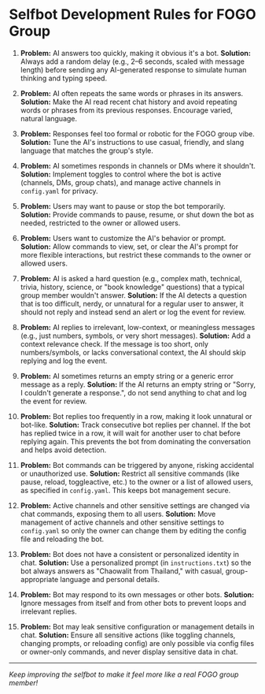 # Selfbot Development Rules for FOGO Group

1. **Problem:** AI answers too quickly, making it obvious it's a bot.
   **Solution:** Always add a random delay (e.g., 2–6 seconds, scaled with message length) before sending any AI-generated response to simulate human thinking and typing speed.

2. **Problem:** AI often repeats the same words or phrases in its answers.
   **Solution:** Make the AI read recent chat history and avoid repeating words or phrases from its previous responses. Encourage varied, natural language.

3. **Problem:** Responses feel too formal or robotic for the FOGO group vibe.
   **Solution:** Tune the AI's instructions to use casual, friendly, and slang language that matches the group's style.

4. **Problem:** AI sometimes responds in channels or DMs where it shouldn't.
   **Solution:** Implement toggles to control where the bot is active (channels, DMs, group chats), and manage active channels in `config.yaml` for privacy.

5. **Problem:** Users may want to pause or stop the bot temporarily.
   **Solution:** Provide commands to pause, resume, or shut down the bot as needed, restricted to the owner or allowed users.

6. **Problem:** Users want to customize the AI's behavior or prompt.
   **Solution:** Allow commands to view, set, or clear the AI's prompt for more flexible interactions, but restrict these commands to the owner or allowed users.

7. **Problem:** AI is asked a hard question (e.g., complex math, technical, trivia, history, science, or "book knowledge" questions) that a typical group member wouldn't answer.
   **Solution:** If the AI detects a question that is too difficult, nerdy, or unnatural for a regular user to answer, it should not reply and instead send an alert or log the event for review.

8. **Problem:** AI replies to irrelevant, low-context, or meaningless messages (e.g., just numbers, symbols, or very short messages).
   **Solution:** Add a context relevance check. If the message is too short, only numbers/symbols, or lacks conversational context, the AI should skip replying and log the event.

9. **Problem:** AI sometimes returns an empty string or a generic error message as a reply.
   **Solution:** If the AI returns an empty string or "Sorry, I couldn't generate a response.", do not send anything to chat and log the event for review.

10. **Problem:** Bot replies too frequently in a row, making it look unnatural or bot-like.
    **Solution:** Track consecutive bot replies per channel. If the bot has replied twice in a row, it will wait for another user to chat before replying again. This prevents the bot from dominating the conversation and helps avoid detection.

11. **Problem:** Bot commands can be triggered by anyone, risking accidental or unauthorized use.
    **Solution:** Restrict all sensitive commands (like pause, reload, toggleactive, etc.) to the owner or a list of allowed users, as specified in `config.yaml`. This keeps bot management secure.

12. **Problem:** Active channels and other sensitive settings are changed via chat commands, exposing them to all users.
    **Solution:** Move management of active channels and other sensitive settings to `config.yaml` so only the owner can change them by editing the config file and reloading the bot.

13. **Problem:** Bot does not have a consistent or personalized identity in chat.
    **Solution:** Use a personalized prompt (in `instructions.txt`) so the bot always answers as "Chaowalit from Thailand," with casual, group-appropriate language and personal details.

14. **Problem:** Bot may respond to its own messages or other bots.
    **Solution:** Ignore messages from itself and from other bots to prevent loops and irrelevant replies.

15. **Problem:** Bot may leak sensitive configuration or management details in chat.
    **Solution:** Ensure all sensitive actions (like toggling channels, changing prompts, or reloading config) are only possible via config files or owner-only commands, and never display sensitive data in chat.

---

*Keep improving the selfbot to make it feel more like a real FOGO group member!*
